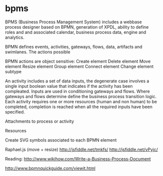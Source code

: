 bpms
====

BPMS (Business Process Management System) includes a webbase process designer based on BPMN, generation of XPDL, ability to define roles and and associated calendar, business process data, engine and analytics.

BPMN defines events, activities, gateways, flows, data, artifacts and swimlanes. The actions possible 

BPMN actions are object sensitive: 
Create element
Delete element
Move element
Resize element
Group element
Connect element
Change element subtype


An activity includes a set of data inputs, the degenerate case involves a single input boolean value that indicates if the activity has been compleated. Inputs are used in conditioning gateways and flows. Where gateways and flows determine define the business process transition logic. 
Each activity requires one or more resources (human and non human) to be completed, completion is reached when all the required inputs have been specified.

Attachments to process or activity

Resources

Create SVG symbols associated to each BPMN element

Raphael.js (move + resize) http://jsfiddle.net/tmkfs/ http://jsfiddle.net/vPyjc/

Reading:
http://www.wikihow.com/Write-a-Business-Process-Document

http://www.bpmnquickguide.com/viewit.html
